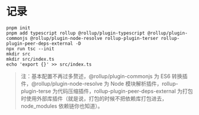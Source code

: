 # 记录

```shell
pnpm init
pnpm add typescript rollup @rollup/plugin-typescript @rollup/plugin-commonjs @rollup/plugin-node-resolve rollup-plugin-terser rollup-plugin-peer-deps-external -D
npx run tsc --init
mkdir src
mkdir src/index.ts
echo 'export {}' >> src/index.ts

```

> 注：基本配置不再过多赘述，@rollup/plugin-commonjs 为 ES6 转换插件，@rollup/plugin-node-resolve 为 Node 模块解析插件，rollup-plugin-terse 为代码压缩插件，rollup-plugin-peer-deps-external 为打包时使用外部库插件（就是说，打包的时候不把依赖库打包进去，node_modules 依赖链你也知道）。
